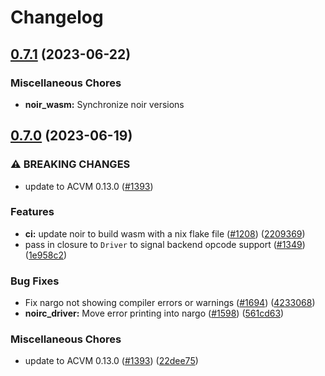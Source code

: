 # Changelog

## [0.7.1](https://github.com/noir-lang/noir/compare/noir_wasm-v0.7.0...noir_wasm-v0.7.1) (2023-06-22)


### Miscellaneous Chores

* **noir_wasm:** Synchronize noir versions

## [0.7.0](https://github.com/noir-lang/noir/compare/noir_wasm-v0.6.0...noir_wasm-v0.7.0) (2023-06-19)


### ⚠ BREAKING CHANGES

* update to ACVM 0.13.0 ([#1393](https://github.com/noir-lang/noir/issues/1393))

### Features

* **ci:** update noir to build wasm with a nix flake file ([#1208](https://github.com/noir-lang/noir/issues/1208)) ([2209369](https://github.com/noir-lang/noir/commit/22093699a1a9c0c654c57fcce683fb42808db3e4))
* pass in closure to `Driver` to signal backend opcode support ([#1349](https://github.com/noir-lang/noir/issues/1349)) ([1e958c2](https://github.com/noir-lang/noir/commit/1e958c2aef89328e5354457c2a1e8697486e2978))


### Bug Fixes

* Fix nargo not showing compiler errors or warnings ([#1694](https://github.com/noir-lang/noir/issues/1694)) ([4233068](https://github.com/noir-lang/noir/commit/4233068e790e6b2544b61571183fdfe8dbaa7c57))
* **noirc_driver:** Move error printing into nargo ([#1598](https://github.com/noir-lang/noir/issues/1598)) ([561cd63](https://github.com/noir-lang/noir/commit/561cd63debc24d96fa95d3eced72d8b2f8122f49))


### Miscellaneous Chores

* update to ACVM 0.13.0 ([#1393](https://github.com/noir-lang/noir/issues/1393)) ([22dee75](https://github.com/noir-lang/noir/commit/22dee75464d3d02af17109d9065d37342fbbcddb))
